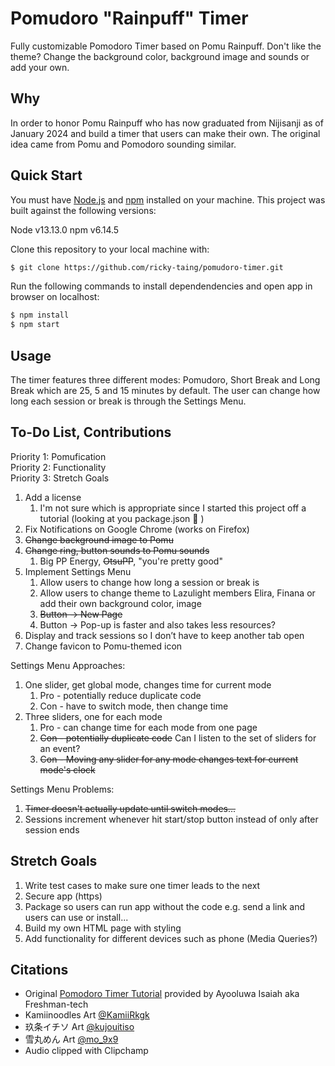 # Pomudoro "Rainpuff" Timer

Fully customizable Pomodoro Timer based on Pomu Rainpuff. Don't like the theme? Change the background color, background image and sounds or add your own. 

## Why

In order to honor Pomu Rainpuff who has now graduated from Nijisanji as of January 2024 and build a timer that users can make their own. The original idea came from Pomu and Pomodoro sounding similar.

## Quick Start

You must have [Node.js](https://nodejs.org/en/download/) and
[npm](https://www.npmjs.com/get-npm) installed on your machine. This project was
built against the following versions:

Node v13.13.0
npm v6.14.5

Clone this repository to your local machine with:

```bash
$ git clone https://github.com/ricky-taing/pomudoro-timer.git
```
Run the following commands to install dependendencies and open app in browser on localhost:

```bash
$ npm install
$ npm start
```

## Usage

The timer features three different modes: Pomudoro, Short Break and Long Break which are 25, 5 and 15 minutes by default. The user can change how long each session or break is through the Settings Menu.

## To-Do List, Contributions

Priority 1: Pomufication  
Priority 2: Functionality  
Priority 3: Stretch Goals  

1. Add a license
    1. I'm not sure which is appropriate since I started this project off a tutorial (looking at you package.json 😬 )
2. Fix Notifications on Google Chrome (works on Firefox)
3. ~~Change background image to Pomu~~
4. ~~Change ring, button sounds to Pomu sounds~~
    1. Big PP Energy, ~~OtsuPP~~, "you're pretty good"
5. Implement Settings Menu
    1. Allow users to change how long a session or break is 
    2. Allow users to change theme to Lazulight members Elira, Finana or add their own background color, image 
    3. ~~Button -> New Page~~
    4. Button -> Pop-up is faster and also takes less resources?
6. Display and track sessions so I don’t have to keep another tab open
7. Change favicon to Pomu-themed icon

Settings Menu Approaches:
1. One slider, get global mode, changes time for current mode
   1. Pro - potentially reduce duplicate code
   2. Con - have to switch mode, then change time
2. Three sliders, one for each mode
   1. Pro - can change time for each mode from one page
   2. ~~Con - potentially duplicate code~~ Can I listen to the set of sliders for an event?
   3. ~~Con - Moving any slider for any mode changes text for current mode's clock~~

Settings Menu Problems:
1. ~~Timer doesn't actually update until switch modes...~~
2. Sessions increment whenever hit start/stop button instead of only after session ends

## Stretch Goals
1. Write test cases to make sure one timer leads to the next
2. Secure app (https)
3. Package so users can run app without the code e.g. send a link and users can use or install...
4. Build my own HTML page with styling
5. Add functionality for different devices such as phone (Media Queries?)

## Citations

- Original [Pomodoro Timer Tutorial](https://freshman.tech/pomodoro-timer/) provided by Ayooluwa Isaiah aka Freshman-tech
- Kamiinoodles Art [@KamiiRkgk](https://twitter.com/KamiiRkgk/status/1744357376105308575/photo/1)
- 玖条イチソ Art [@kujouitiso](https://twitter.com/kujouitiso/status/1748553496004321470)
- 雪丸めん Art [@mo_9x9](https://twitter.com/mo_9x9/status/1499690249387388928/photo/1)
- Audio clipped with Clipchamp